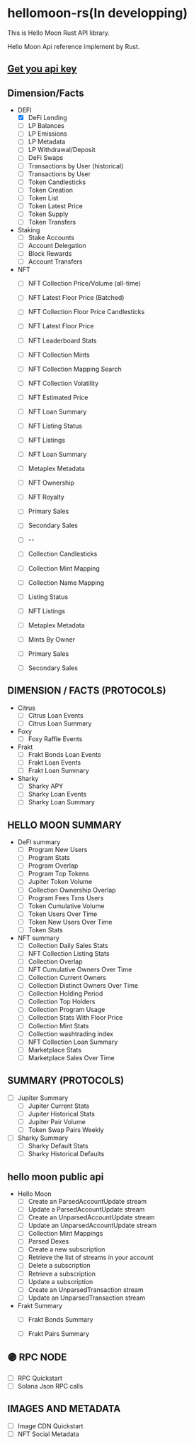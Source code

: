 # hellomoon-rs(In developping)


This is Hello Moon Rust API library.

Hello Moon Api reference implement by Rust.

## [Get you api key](https://hellomoon.readme.io/reference/get-your-api-key)

## Dimension/Facts

- DEFI
    - [x] DeFi Lending
    - [ ] LP Balances
    - [ ] LP Emissions
    - [ ] LP Metadata
    - [ ] LP Withdrawal/Deposit
    - [ ] DeFi Swaps
    - [ ] Transactions by User (historical)
    - [ ] Transactions by User
    - [ ] Token Candlesticks
    - [ ] Token Creation
    - [ ] Token List
    - [ ] Token Latest Price
    - [ ] Token Supply
    - [ ] Token Transfers
- Staking
    - [ ] Stake Accounts
    - [ ] Account Delegation
    - [ ] Block Rewards
    - [ ] Account Transfers
- NFT
    - [ ] NFT Collection Price/Volume (all-time)
    - [ ] NFT Latest Floor Price (Batched)
    - [ ] NFT Collection Floor Price Candlesticks
    - [ ] NFT Latest Floor Price
    - [ ] NFT Leaderboard Stats
    - [ ] NFT Collection Mints
    - [ ] NFT Collection Mapping Search
    - [ ] NFT Collection Volatility
    - [ ] NFT Estimated Price
    - [ ] NFT Loan Summary
    - [ ] NFT Listing Status
    - [ ] NFT Listings
    - [ ] NFT Loan Summary
    - [ ] Metaplex Metadata
    - [ ] NFT Ownership
    - [ ] NFT Royalty
    - [ ] Primary Sales
    - [ ] Secondary Sales
    - [ ] --
    - [ ] Collection Candlesticks
    - [ ] Collection Mint Mapping
    - [ ] Collection Name Mapping
    - [ ] Listing Status
    - [ ] NFT Listings
    - [ ] Metaplex Metadata
    - [ ] Mints By Owner
    - [ ] Primary Sales
    - [ ] Secondary Sales


## DIMENSION / FACTS (PROTOCOLS)

- Citrus
    - [ ] Citrus Loan Events
    - [ ] Citrus Loan Summary
- Foxy
    - [ ] Foxy Raffle Events
- Frakt
    - [ ] Frakt Bonds Loan Events
    - [ ] Frakt Loan Events
    - [ ] Frakt Loan Summary
- Sharky
    - [ ] Sharky APY
    - [ ] Sharky Loan Events
    - [ ] Sharky Loan Summary

## HELLO MOON SUMMARY

- DeFI summary
  - [ ] Program New Users
  - [ ] Program Stats
  - [ ] Program Overlap
  - [ ] Program Top Tokens
  - [ ] Jupiter Token Volume
  - [ ] Collection Ownership Overlap
  - [ ] Program Fees Txns Users
  - [ ] Token Cumulative Volume
  - [ ] Token Users Over Time
  - [ ] Token New Users Over Time
  - [ ] Token Stats
- NFT summary
  - [ ] Collection Daily Sales Stats
  - [ ] NFT Collection Listing Stats
  - [ ] Collection Overlap
  - [ ] NFT Cumulative Owners Over Time
  - [ ] Collection Current Owners
  - [ ] Collection Distinct Owners Over Time
  - [ ] Collection Holding Period
  - [ ] Collection Top Holders
  - [ ] Collection Program Usage
  - [ ] Collection Stats With Floor Price
  - [ ] Collection Mint Stats
  - [ ] Collection washtrading index
  - [ ] NFT Collection Loan Summary
  - [ ] Marketplace Stats
  - [ ] Marketplace Sales Over Time

## SUMMARY (PROTOCOLS)
- [ ] Jupiter Summary
    -  [ ] Jupiter Current Stats
    -  [ ] Jupiter Historical Stats
    -  [ ] Jupiter Pair Volume
    -  [ ] Token Swap Pairs Weekly
- [ ] Sharky Summary
    -  [ ] Sharky Default Stats
    -  [ ] Sharky Historical Defaults

## hello moon public api

- Hello Moon
    - [ ] Create an ParsedAccountUpdate stream
    - [ ] Update a ParsedAccountUpdate stream
    - [ ] Create an UnparsedAccountUpdate stream
    - [ ] Update an UnparsedAccountUpdate stream
    - [ ] Collection Mint Mappings
    - [ ] Parsed Dexes
    - [ ] Create a new subscription
    - [ ] Retrieve the list of streams in your account
    - [ ] Delete a subscription
    - [ ] Retrieve a subscription
    - [ ] Update a subscription
    - [ ] Create an UnparsedTransaction stream
    - [ ] Update an UnparsedTransaction stream
- Frakt Summary
    - [ ] Frakt Bonds Summary
    - [ ] Frakt Pairs Summary


## 🟣 RPC NODE
- [ ] RPC Quickstart
- [ ] Solana Json RPC calls

## IMAGES AND METADATA
- [ ] Image CDN Quickstart
- [ ] NFT Social Metadata
